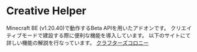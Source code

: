 # Creative Helper

Minecraft BE (v1.20.40)で動作するBeta APIを用いたアドオンです。
クリエイティブモードで建設する際に便利な機能を導入しています。
以下のサイトにて詳しい機能の解説を行なっています。
[クラフターズコロニー](https://minecraft-mcworld.com/20846/#comment-8247)
